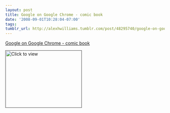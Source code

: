 ```yaml
---
layout: post
title: Google on Google Chrome - comic book
date: '2008-09-01T10:28:04-07:00'
tags: 
tumblr_url: http://alexhwilliams.tumblr.com/post/48295740/google-on-google-chrome-comic-book
---
```

<a href="https://www.iterasi.net/OpenViewer.aspx?sqrlitid=Yllw2Z4Nl0CxnObLVgPa7g">Google on Google Chrome - comic book</a><br/><p><a href="https://www.iterasi.net/OpenViewer.aspx?sqrlitid=Yllw2Z4Nl0CxnObLVgPa7g" target="_blank"> <img src="http://AssetHost01a.iterasi.net/ec2eb670e447/94d5ad32ba6b/ff6f9e86baa1/bd7db367a3b8/35e95b46-f94f-4fa9-ad93-b61752f49b46/thumbnail.jpg???20080901172835???ru/bJHINkyhvardPdgTMRUqAXwwoZS4vwaBHQGikaEU1IYb2LSdtEvqITKNFPK/thDdkNOYOOsAU4rcFHbxUAW5dk8imvzI9fYMoD6EJyFSJuoPIR8R2iJq26dI3EaduGmLnYYIlH3gH7t3pXHhrHw55jEKB7Cs+C/H1GwFLGFw=" width="240" height="180" style="border:solid 1px #666" alt="Click to view"/></a></p>
